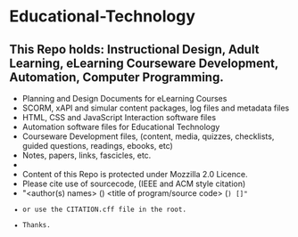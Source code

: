 # Educational-Technology
This Repo holds: Instructional Design, Adult Learning, eLearning Courseware Development, Automation, Computer Programming. 
- 
- Planning and Design Documents for eLearning Courses
- SCORM, xAPI and simular content packages, log files and metadata files
- HTML, CSS and JavaScript Interaction software files
- Automation software files for Educational Technology
- Courseware Development files, (content, media, quizzes, checklists, guided questions, readings, ebooks, etc)
- Notes, papers, links, fascicles, etc.
- 
- Content of this Repo is protected under Mozzilla 2.0 Licence.
- Please cite use of sourcecode, (IEEE and ACM style citation)
- "<author(s) names> (<date>) <title of program/source code> (<code version>) [<type>]"
- or use the CITATION.cff file in the root.
- Thanks. 
